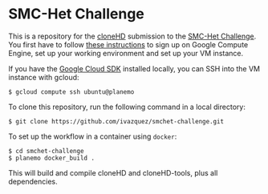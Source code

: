 # SMC-Het Challenge

This is a repository for the [cloneHD](http://www.sanger.ac.uk/science/tools/clonehd) submission to the [SMC-Het Challenge](http://dreamchallenges.org/project/home-upcoming/dream-9-5-icgc-tcga-dream-somatic-mutation-calling-tumor-heterogeneity-challenge-smc-het/). You first have to follow [these instructions](https://www.synapse.org/#!Synapse:syn2813581/wiki/303161) to sign up on Google Compute Engine, set up your working environment and set up your VM instance.

If you have the [Google Cloud SDK](https://cloud.google.com/sdk/) installed locally, you can SSH into the VM instance with gcloud:

    $ gcloud compute ssh ubuntu@planemo

To clone this repository, run the following command in a local directory:

    $ git clone https://github.com/ivazquez/smchet-challenge.git

To set up the workflow in a container using `docker`:

    $ cd smchet-challenge
	$ planemo docker_build .

This will build and compile cloneHD and cloneHD-tools, plus all dependencies.